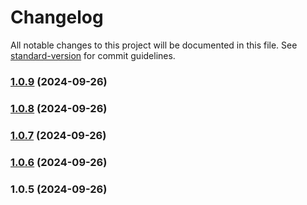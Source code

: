 # Changelog

All notable changes to this project will be documented in this file. See [standard-version](https://github.com/conventional-changelog/standard-version) for commit guidelines.

### [1.0.9](https://github.com/TheJesper/clipster/compare/v1.0.8...v1.0.9) (2024-09-26)

### [1.0.8](https://github.com/TheJesper/clipster/compare/v1.0.7...v1.0.8) (2024-09-26)

### [1.0.7](///compare/v1.0.6...v1.0.7) (2024-09-26)

### [1.0.6](///compare/v1.0.5...v1.0.6) (2024-09-26)

### 1.0.5 (2024-09-26)
